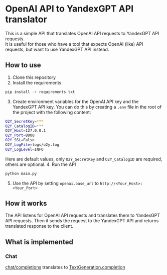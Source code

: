 # OpenAI API to YandexGPT API translator
This is a simple API that translates OpenAI API requests to YandexGPT API requests.  
It is useful for those who have a tool that expects OpenAI (like) API requests, but want to use YandexGPT API instead.  

## How to use
1. Clone this repository
2. Install the requirements
```bash
pip install -r requirements.txt
```
3. Create environment variables for the OpenAI API key and the YandexGPT API key. You can do this by creating a `.env` file in the root of the project with the following content:
```bash
O2Y_SecretKey=***
O2Y_CatalogID=***
O2Y_Host=127.0.0.1
O2Y_Port=8000
O2Y_SSL=False
O2Y_LogFile=logs/o2y.log
O2Y_LogLevel=INFO
```
Here are default values, only `O2Y_SecretKey` and `O2Y_CatalogID` are required, others are optional.
4. Run the API
```bash
python main.py
```
5. Use the API by setting `openai.base_url` to `http://<Your_Host>:<Your_Port>` 

## How it works
The API listens for OpenAI API requests and translates them to YandexGPT API requests. Then it sends the request to the YandexGPT API and returns translated response to the client.  

## What is implemented
### Chat 
[chat/completions](https://platform.openai.com/docs/api-reference/chat/create) translates to [TextGeneration.completion](https://yandex.cloud/ru/docs/foundation-models/text-generation/api-ref/TextGeneration/completion)